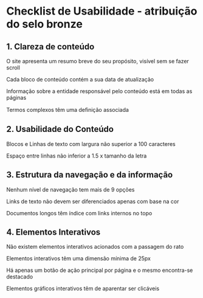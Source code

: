 # Checklist de Usabilidade - atribuição do selo bronze

## 1. Clareza de conteúdo

O site apresenta um resumo breve do seu propósito, visível sem se fazer scroll
 
Cada bloco de conteúdo contém a sua data de atualização

Informação sobre a entidade responsável pelo conteúdo está em todas as páginas

Termos complexos têm uma deﬁnição associada

## 2. Usabilidade do Conteúdo

Blocos e Linhas de texto com largura não superior a 100 caracteres
 
Espaço entre linhas não inferior a 1.5 x tamanho da letra

## 3. Estrutura da navegação e da informação

Nenhum nível de navegação tem mais de 9 opções

Links de texto não devem ser diferenciados apenas com base na cor

Documentos longos têm índice com links internos no topo
 
## 4. Elementos Interativos

Não existem elementos interativos acionados com a passagem do rato
 
Elementos interativos têm uma dimensão mínima de 25px
 
Há apenas um botão de ação principal por página e o mesmo encontra-se destacado
 
Elementos gráficos interativos têm de aparentar ser clicáveis
